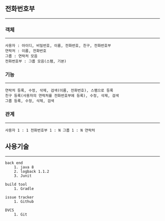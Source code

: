 ## 전화번호부
----

### 객체
----
```
사용자 : 아이디, 비밀번호, 이름, 전화번호, 친구, 전화번호부
연락처 : 이름, 전화번호
그룹 : 연락처 모음
전화번호부 : 그룹 모음(스팸, 기본)
```

### 기능
----
```
연락처 등록, 수정, 삭제, 검색(이름, 전화번호), 스팸으로 등록
친구 등록(사용자의 연락처를 전화번호부에 등록), 수정, 삭제, 검색
그룹 등록, 수정, 삭제, 검색
```

### 관계
----
```
사용자 1 : 1 전화번호부 1 : N 그룹 1 : N 연락처
```

## 사용기술
----
```
back end
	1. java 8
	2. logback 1.1.2
	3. Junit
```
```
build tool
	1. Gradle
```
```
issue tracker
	1. Github
```
```
DVCS
	1. Git
```